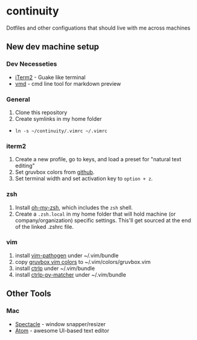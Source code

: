 # continuity
Dotfiles and other configuations that should live with me across machines


## New dev machine setup
### Dev Necesseties
* [iTerm2](https://www.iterm2.com) - Guake like terminal
* [vmd](https://github.com/yoshuawuyts/vmd) - cmd line tool for markdown preview 

### General 
1. Clone this repository 
2. Create symlinks in my home folder 
* `ln -s ~/continuity/.vimrc ~/.vimrc`

### iterm2
1. Create a new profile, go to keys, and load a preset for "natural text editing" 
2. Set gruvbox colors from [github](https://github.com/morhetz/gruvbox-contrib).
3. Set terminal width and set activation key to `option + z`.

### zsh
1. Install [oh-my-zsh](https://github.com/robbyrussell/oh-my-zsh), which includes the `zsh` shell.
2. Create a `.zsh.local` in my home folder that will hold machine (or company/organization) specific settings. This'll get sourced at the end of the linked .zshrc file.

### vim
1. install [vim-pathogen](https://github.com/tpope/vim-pathogen) under ~/.vim/bundle
2. copy [gruvbox vim colors](https://github.com/morhetz/gruvbox) to ~/.vim/colors/gruvbox.vim
3. install [ctrlp](https://github.com/ctrlpvim/ctrlp.vim) under ~/.vim/bundle
4. install [ctrlp-py-matcher](https://github.com/FelikZ/ctrlp-py-matcher) under ~/.vim/bundle

## Other Tools 
### Mac
* [Spectacle](https://www.spectacleapp.com/) - window snapper/resizer
* [Atom](https://atom.io/) - awesome UI-based text editor 
